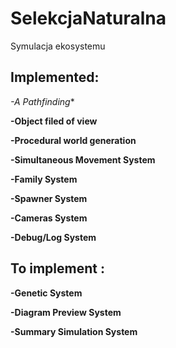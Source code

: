 # SelekcjaNaturalna
Symulacja ekosystemu 

## Implemented:

**-A* Pathfinding**

**-Object filed of view**

**-Procedural world generation**

**-Simultaneous Movement System**

**-Family System**

**-Spawner System**

**-Cameras System**

**-Debug/Log System**


## To implement :

**-Genetic System**

**-Diagram Preview System**

**-Summary Simulation System**
